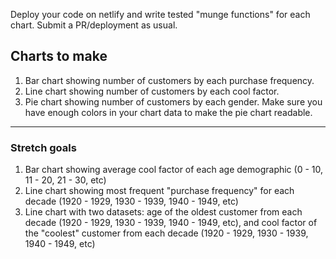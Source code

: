 Deploy your code on netlify and write tested "munge functions" for each chart. Submit a PR/deployment as usual.

## Charts to make

1) Bar chart showing number of customers by each purchase frequency.
1) Line chart showing number of customers by each cool factor.
1) Pie chart showing number of customers by each gender. Make sure you have enough colors in your chart data to make the pie chart readable.

---

### Stretch goals
1) Bar chart showing average cool factor of each age demographic (0 - 10, 11 - 20, 21 - 30, etc)
1) Line chart showing most frequent "purchase frequency" for each decade (1920 - 1929, 1930 - 1939, 1940 - 1949, etc)
1) Line chart with two datasets: age of the oldest customer from each decade (1920 - 1929, 1930 - 1939, 1940 - 1949, etc), and cool factor of the "coolest" customer from each decade (1920 - 1929, 1930 - 1939, 1940 - 1949, etc)
